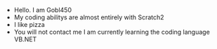 - Hello. I am Gobl450
- My coding abilitys are almost entirely with Scratch2
- I like pizza
- You will not contact me
I am currently learning the coding language VB.NET
